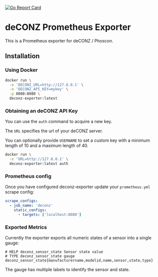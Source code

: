 [![Go Report Card](https://goreportcard.com/badge/github.com/davidborzek/deconz-exporter)](https://goreportcard.com/report/github.com/davidborzek/deconz-exporter)
# deCONZ Prometheus Exporter

This is a Prometheus exporter for deCONZ / Phoscon.

## Installation

### Using Docker

```bash
docker run \
  -e 'DECONZ_URL=http://127.0.0.1' \
  -e 'DECONZ_API_KEY=mykey' \
  -p 8080:8080 \
  deconz-exporter:latest
```

### Obtaining an deCONZ API Key

You can use the `auth` command to acquire a new key.

The `URL` specifies the url of your deCONZ server.

You can optionally provide `USERNAME` to set a custom key with a minimum length of 10 and a maximum length of 40. 

```bash
docker run \
  -e 'URL=http://127.0.0.1' \
  deconz-exporter:latest auth
```

### Prometheus config

Once you have configured deconz-exporter update your `prometheus.yml` scrape config:

```yaml
scrape_configs:
  - job_name: 'deconz'
    static_configs:
      - targets: ['localhost:8080']
```

### Exported Metrics

Currently the exporter exports all numeric states of a sensor into a single gauge:

```
# HELP deconz_sensor_state Sensor state value
# TYPE deconz_sensor_state gauge
deconz_sensor_state{manufacturername,modelid,name,sensor,state,type}
```

The gauge has multiple labels to identify the sensor and state. 
